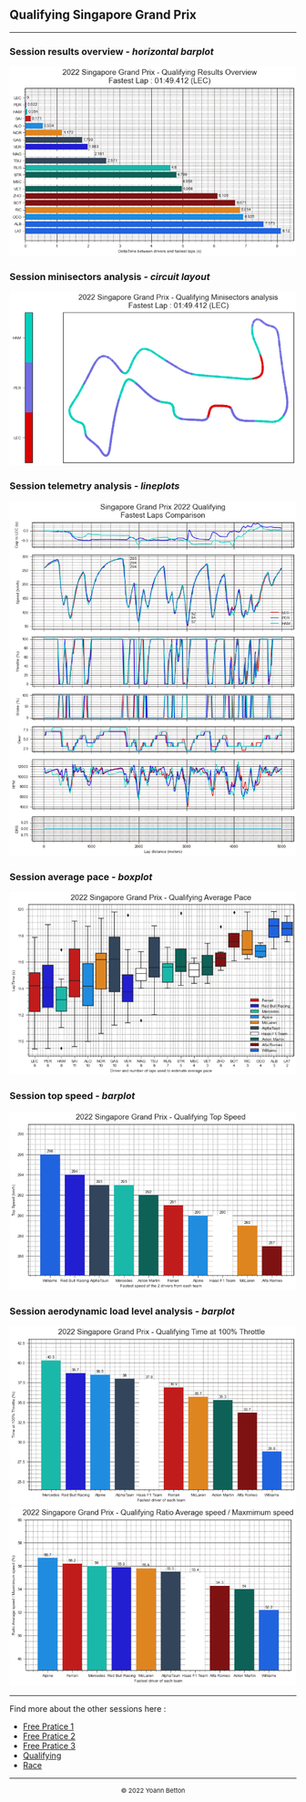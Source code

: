 ## Qualifying Singapore Grand Prix

---

### Session results overview - *horizontal barplot*

<img src="/output/2022-10-02_Singapore_Grand_Prix/qualifying_results_overview_white.png?raw=true"/>

### Session minisectors analysis - *circuit layout*

<img src="/output/2022-10-02_Singapore_Grand_Prix/qualifying_minisectors_analysis_white.png?raw=true"/>

### Session telemetry analysis - *lineplots*

<img src="/output/2022-10-02_Singapore_Grand_Prix/qualifying_telemetry_analysis_white.png?raw=true"/>

### Session average pace - *boxplot*

<img src="/output/2022-10-02_Singapore_Grand_Prix/qualifying_average_pace_white.png?raw=true"/>

### Session top speed - *barplot*

<img src="/output/2022-10-02_Singapore_Grand_Prix/topspeed_qualifying_white.png?raw=true"/>

### Session aerodynamic load level analysis - *barplot*

<img src="/output/2022-10-02_Singapore_Grand_Prix/qualifying_maximum_throttle_white.png?raw=true"/>

<img src="/output/2022-10-02_Singapore_Grand_Prix/qualifying_speed_ratio_white.png?raw=true"/>

--- 

Find more about the other sessions here :
  - [Free Pratice 1](/page/FP1/2022-10-02_Singapore_Grand_Prix)  
  - [Free Pratice 2](/page/FP2/2022-10-02_Singapore_Grand_Prix) 
  - [Free Pratice 3](/page/FP3/2022-10-02_Singapore_Grand_Prix)
  - [Qualifying](/page/Qualifying/2022-10-02_Singapore_Grand_Prix) 
  - [Race](/page/Race/2022-10-02_Singapore_Grand_Prix)

---

<div style="text-align: center">
  <p style="font-size:11px">&copy; 2022 Yoann Betton</p>
</div>

<!-- ---

<p style="font-size:11px">Page generated from <a href="https://github.com/yoannbtn/yoannbtn.github.io">github.com/yoannbtn</a>.</p> -->